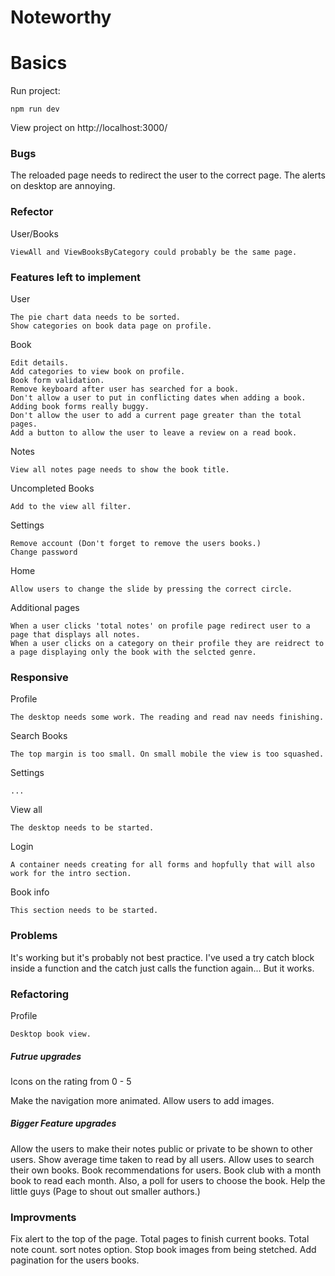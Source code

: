 # Noteworthy

# Basics

Run project:

    npm run dev

View project on http://localhost:3000/

### Bugs

The reloaded page needs to redirect the user to the correct page.
The alerts on desktop are annoying.

### Refector

User/Books

    ViewAll and ViewBooksByCategory could probably be the same page.

### Features left to implement

User

    The pie chart data needs to be sorted.
    Show categories on book data page on profile.

Book

    Edit details.
    Add categories to view book on profile.
    Book form validation.
    Remove keyboard after user has searched for a book.
    Don't allow a user to put in conflicting dates when adding a book.
    Adding book forms really buggy.
    Don't allow the user to add a current page greater than the total pages.
    Add a button to allow the user to leave a review on a read book.

Notes

    View all notes page needs to show the book title.

Uncompleted Books

    Add to the view all filter.

Settings

    Remove account (Don't forget to remove the users books.)
    Change password

Home

    Allow users to change the slide by pressing the correct circle.

Additional pages

    When a user clicks 'total notes' on profile page redirect user to a page that displays all notes.
    When a user clicks on a category on their profile they are reidrect to a page displaying only the book with the selcted genre.

### Responsive

Profile

    The desktop needs some work. The reading and read nav needs finishing.

Search Books

    The top margin is too small. On small mobile the view is too squashed.

Settings

    ...

View all

    The desktop needs to be started.

Login

    A container needs creating for all forms and hopfully that will also work for the intro section.

Book info

    This section needs to be started.

### Problems

It's working but it's probably not best practice. I've used a try catch block inside a function and the catch just calls the function again... But it works.

### Refactoring

Profile

    Desktop book view.

##### Futrue upgrades

Icons on the rating from 0 - 5

Make the navigation more animated.
Allow users to add images.

##### Bigger Feature upgrades

Allow the users to make their notes public or private to be shown to other users.
Show average time taken to read by all users.
Allow uses to search their own books.
Book recommendations for users.
Book club with a month book to read each month. Also, a poll for users to choose the book.
Help the little guys (Page to shout out smaller authors.)

### Improvments

Fix alert to the top of the page.
Total pages to finish current books.
Total note count.
sort notes option.
Stop book images from being stetched.
Add pagination for the users books.
